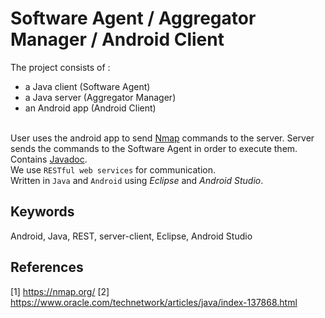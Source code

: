 # Software Agent / Aggregator Manager / Android Client
The project consists of :
- a Java client (Software Agent)
- a Java server (Aggregator Manager)
- an Android app (Android Client)

<br/>User uses the android app to send [Nmap](https://nmap.org/) commands to the server. Server sends the commands to the Software Agent in order to execute them.<br/>
Contains [Javadoc](https://www.oracle.com/technetwork/articles/java/index-137868.html).<br/>
We use `RESTful web services` for communication.<br/>
Written in `Java` and `Android` using _Eclipse_ and _Android Studio_.

## Keywords
Android, Java, REST, server-client, Eclipse, Android Studio

## References
[1] https://nmap.org/
[2] https://www.oracle.com/technetwork/articles/java/index-137868.html
